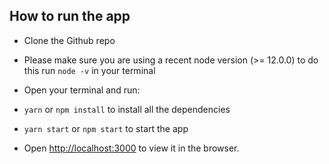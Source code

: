 ## How to run the app

- Clone the Github repo

- Please make sure you are using a recent node version (>= 12.0.0)  to do this run `node -v` in your terminal

- Open your terminal and run:

- `yarn` or `npm install` to install all the dependencies

- `yarn start` or `npm start` to start the app

- Open [http://localhost:3000](http://localhost:3000) to view it in the browser.
